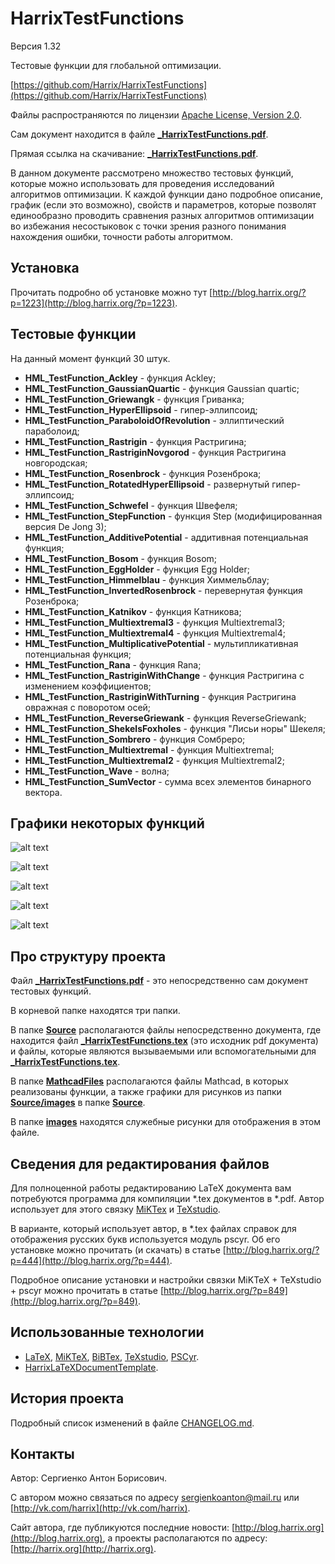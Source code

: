 HarrixTestFunctions
===================

Версия 1.32

Тестовые функции для глобальной оптимизации.

[https://github.com/Harrix/HarrixTestFunctions](https://github.com/Harrix/HarrixTestFunctions)

Файлы распространяются по лицензии [Apache License, Version 2.0](https://github.com/Harrix/HarrixTestFunctions/blob/master/LICENSE.txt).

Сам документ находится в файле [**_HarrixTestFunctions.pdf**](https://github.com/Harrix/HarrixTestFunctions/blob/master/_HarrixTestFunctions.pdf).

Прямая ссылка на скачивание: [**_HarrixTestFunctions.pdf**](https://raw.github.com/Harrix/HarrixTestFunctions/master/_HarrixTestFunctions.pdf).

В данном документе рассмотрено множество тестовых функций, которые можно использовать для проведения исследований алгоритмов оптимизации. К каждой функции дано подробное описание, график (если это возможно), свойств и параметров, которые позволят единообразно проводить сравнения разных алгоритмов оптимизации во избежания несостыковок с точки зрения разного понимания нахождения ошибки, точности работы алгоритмом.

Установка
---------

Прочитать подробно об установке можно тут [http://blog.harrix.org/?p=1223](http://blog.harrix.org/?p=1223).

Тестовые функции
----------------

На данный момент функций 30 штук.

 * **HML_TestFunction_Ackley** - функция Ackley;
 * **HML_TestFunction_GaussianQuartic** - функция Gaussian quartic;
 * **HML_TestFunction_Griewangk** - функция Гриванка;
 * **HML_TestFunction_HyperEllipsoid** - гипер-эллипсоид;
 * **HML_TestFunction_ParaboloidOfRevolution** - эллиптический параболоид;
 * **HML_TestFunction_Rastrigin** - функция Растригина;
 * **HML_TestFunction_RastriginNovgorod** - функция Растригина новгородская;
 * **HML_TestFunction_Rosenbrock** - функция Розенброка;
 * **HML_TestFunction_RotatedHyperEllipsoid** - развернутый гипер-эллипсоид;
 * **HML_TestFunction_Schwefel** - функция Швефеля;
 * **HML_TestFunction_StepFunction** - функция Step (модифицированная версия De Jong 3);
 * **HML_TestFunction_AdditivePotential** - аддитивная потенциальная функция;
 * **HML_TestFunction_Bosom** - функция Bosom;
 * **HML_TestFunction_EggHolder** - функция Egg Holder;
 * **HML_TestFunction_Himmelblau** - функция Химмельблау;
 * **HML_TestFunction_InvertedRosenbrock** - перевернутая функция Розенброка;
 * **HML_TestFunction_Katnikov** - функция Катникова;
 * **HML_TestFunction_Multiextremal3** - функция Multiextremal3;
 * **HML_TestFunction_Multiextremal4** - функция Multiextremal4;
 * **HML_TestFunction_MultiplicativePotential** - мультипликативная потенциальная функция;
 * **HML_TestFunction_Rana** - функция Rana;
 * **HML_TestFunction_RastriginWithChange** - функция Растригина с изменением коэффициентов;
 * **HML_TestFunction_RastriginWithTurning** - функция Растригина овражная с поворотом осей;
 * **HML_TestFunction_ReverseGriewank** - функция ReverseGriewank;
 * **HML_TestFunction_ShekelsFoxholes** - функция "Лисьи норы" Шекеля;
 * **HML_TestFunction_Sombrero** - функция Сомбреро;
 * **HML_TestFunction_Multiextremal** - функция Multiextremal;
 * **HML_TestFunction_Multiextremal2** - функция Multiextremal2;
 * **HML_TestFunction_Wave** - волна;
 * **HML_TestFunction_SumVector** - сумма всех элементов бинарного вектора.
 
Графики некоторых функций
-------------------------

![alt text](https://raw.github.com/Harrix/HarrixTestFunctions/master/images/HML_TestFunction_Ackley.png "HML_TestFunction_Ackley")

![alt text](https://raw.github.com/Harrix/HarrixTestFunctions/master/images/HML_TestFunction_AdditivePotential.png "HML_TestFunction_AdditivePotential")

![alt text](https://raw.github.com/Harrix/HarrixTestFunctions/master/images/HML_TestFunction_ParaboloidOfRevolution.png "HML_TestFunction_ParaboloidOfRevolution")

![alt text](https://raw.github.com/Harrix/HarrixTestFunctions/master/images/HML_TestFunction_Rastrigin.png "HML_TestFunction_Rastrigin")

![alt text](https://raw.github.com/Harrix/HarrixTestFunctions/master/images/HML_TestFunction_Rosenbrock.png "HML_TestFunction_Rosenbrock")

Про структуру проекта
---------------------

Файл [**_HarrixTestFunctions.pdf**](https://github.com/Harrix/HarrixTestFunctions/blob/master/_HarrixTestFunctions.pdf) - это непосредственно сам документ тестовых функций.

В корневой папке находятся три папки. 

В папке [**Source**](https://github.com/Harrix/HarrixTestFunctions/blob/master/Source) располагаются файлы непосредственно документа, где находится файл [**_HarrixTestFunctions.tex**](https://github.com/Harrix/HarrixTestFunctions/blob/master/_HarrixTestFunctions.tex) (это исходник pdf документа) и файлы, которые являются вызываемыми или вспомогательными для [**_HarrixTestFunctions.tex**](https://github.com/Harrix/HarrixTestFunctions/blob/master/_HarrixTestFunctions.tex).

В папке [**MathcadFiles**](https://github.com/Harrix/HarrixTestFunctions/blob/master/MathcadFiles) располагаются файлы Mathcad, в которых реализованы функции, а также графики для рисунков из папки [**Source/images**](https://github.com/Harrix/HarrixTestFunctions/blob/master/Source/images) в папке [**Source**](https://github.com/Harrix/HarrixTestFunctions/blob/master/Source). 

В папке [**images**](https://github.com/Harrix/HarrixTestFunctions/blob/master/images) находятся служебные рисунки для отображения в этом файле.

Сведения для редактирования файлов
----------------------------------

Для полноценной работы редактированию LaTeX документа вам потребуются программа для компиляции \*.tex документов в \*.pdf. Автор использует для этого связку [MiKTex](http://www.miktex.org/) и [TeXstudio](http://texstudio.sourceforge.net/). 

В варианте, который использует автор, в \*.tex файлах справок для отображения русских букв используется модуль pscyr. Об его установке можно прочитать (и скачать) в статье [http://blog.harrix.org/?p=444](http://blog.harrix.org/?p=444).

Подробное описание установки и настройки связки MiKTeX + TeXstudio + pscyr можно прочитать в статье [http://blog.harrix.org/?p=849](http://blog.harrix.org/?p=849).

Использованные технологии
-------------------------

- [LaTeX](http://ru.wikipedia.org/wiki/LaTeX), [MiKTeX](http://miktex.org/), [BiBTex](http://ru.wikipedia.org/wiki/BibTeX), [TeXstudio](http://texstudio.sourceforge.net/), [PSCyr]([http://blog.harrix.org/?p=444](http://blog.harrix.org/?p=444)).
- [HarrixLaTeXDocumentTemplate](https://github.com/Harrix/HarrixLaTeXDocumentTemplate).

История проекта
---------------

Подробный список изменений в файле [CHANGELOG.md](https://github.com/Harrix/HarrixTestFunctions/blob/master/CHANGELOG.md).

Контакты
--------

Автор: Сергиенко Антон Борисович.

С автором можно связаться по адресу [sergienkoanton@mail.ru](mailto:sergienkoanton@mail.ru) или  [http://vk.com/harrix](http://vk.com/harrix).

Сайт автора, где публикуются последние новости: [http://blog.harrix.org](http://blog.harrix.org), а проекты располагаются по адресу: [http://harrix.org](http://harrix.org).